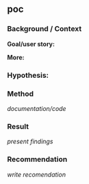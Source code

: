 ## poc

### Background / Context
**Goal/user story:**

**More:**

### Hypothesis:

### Method
*documentation/code*

### Result
*present findings*

### Recommendation
*write recomendation*
